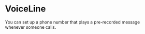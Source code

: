 # VoiceLine
You can set up a phone number that plays a pre-recorded message whenever someone calls.
